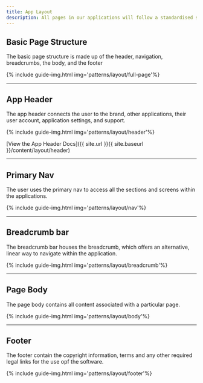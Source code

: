 ```yaml
---
title: App Layout
description: All pages in our applications will follow a standardised structure.
---
```


## Basic Page Structure

The basic page structure is made up of the header, navigation, breadcrumbs, the body, and the footer

{% include guide-img.html img='patterns/layout/full-page'%}

---

## App Header

The app header connects the user to the brand, other applications, their user account, application settings, and support.

{% include guide-img.html img='patterns/layout/header'%}

[View the App Header Docs]({{ site.url }}{{ site.baseurl }}/content/layout/header)

---

## Primary Nav

The user uses the primary nav to access all the sections and screens within the applications.

{% include guide-img.html img='patterns/layout/nav'%}

---

## Breadcrumb bar
The breadcrumb bar houses the breadcrumb, which offers an alternative, linear way to navigate within the application.

{% include guide-img.html img='patterns/layout/breadcrumb'%}

---

## Page Body

The page body contains all content associated with a particular page.

{% include guide-img.html img='patterns/layout/body'%}

---

## Footer

The footer contain the copyright information, terms and any other required legal links for the use opf the software.

{% include guide-img.html img='patterns/layout/footer'%}